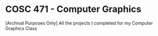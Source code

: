 # COSC 471 - Computer Graphics

[Archival Purposes Only] All the projects I completed for my Computer Graphics Class
